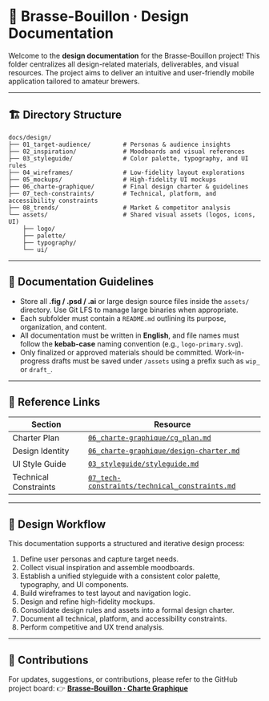 # 🧾 Brasse-Bouillon · Design Documentation

Welcome to the **design documentation** for the Brasse-Bouillon project! This folder centralizes all design-related materials, deliverables, and visual resources. The project aims to deliver an intuitive and user-friendly mobile application tailored to amateur brewers.

---

## 🏗️ Directory Structure

```text
docs/design/
├── 01_target-audience/         # Personas & audience insights
├── 02_inspiration/             # Moodboards and visual references
├── 03_styleguide/              # Color palette, typography, and UI rules
├── 04_wireframes/              # Low-fidelity layout explorations
├── 05_mockups/                 # High-fidelity UI mockups
├── 06_charte-graphique/        # Final design charter & guidelines
├── 07_tech-constraints/        # Technical, platform, and accessibility constraints
├── 08_trends/                  # Market & competitor analysis
└── assets/                     # Shared visual assets (logos, icons, UI)
    ├── logo/
    ├── palette/
    ├── typography/
    └── ui/
```

---

## 📌 Documentation Guidelines

* Store all **.fig / .psd / .ai** or large design source files inside the `assets/` directory. Use Git LFS to manage large binaries when appropriate.
* Each subfolder must contain a `README.md` outlining its purpose, organization, and content.
* All documentation must be written in **English**, and file names must follow the **kebab-case** naming convention (e.g., `logo-primary.svg`).
* Only finalized or approved materials should be committed. Work-in-progress drafts must be saved under `/assets` using a prefix such as `wip_` or `draft_`.

---

## 🔗 Reference Links

| Section               | Resource                                                                                         |
| --------------------- | ------------------------------------------------------------------------------------------------ |
| Charter Plan          | [`06_charte-graphique/cg_plan.md`](./06_charte-graphique/cg_plan.md)                             |
| Design Identity       | [`06_charte-graphique/design-charter.md`](./06_charte-graphique/design-charter.md)               |
| UI Style Guide        | [`03_styleguide/styleguide.md`](./03_styleguide/styleguide.md)                                   |
| Technical Constraints | [`07_tech-constraints/technical_constraints.md`](./07_tech-constraints/technical_constraints.md) |

---

## 🚀 Design Workflow

This documentation supports a structured and iterative design process:

1. Define user personas and capture target needs.
2. Collect visual inspiration and assemble moodboards.
3. Establish a unified styleguide with a consistent color palette, typography, and UI components.
4. Build wireframes to test layout and navigation logic.
5. Design and refine high-fidelity mockups.
6. Consolidate design rules and assets into a formal design charter.
7. Document all technical, platform, and accessibility constraints.
8. Perform competitive and UX trend analysis.

---

## 📣 Contributions

For updates, suggestions, or contributions, please refer to the GitHub project board:
👉 **[Brasse-Bouillon · Charte Graphique](https://github.com/ton-org/brasse-bouillon/projects)**
